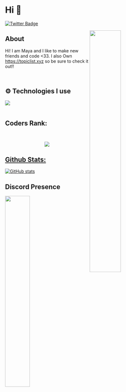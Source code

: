 # Hi 👋


[![Twitter Badge](https://img.shields.io/badge/-Twitter-1da1f2?style=flat-square&labelColor=1da1f2&logo=twitter&logoColor=white&link=https://twitter.com/ranveersoni21)](https://twitter.com/ranveersoni21)

<img width="45%" align="right" src="https://github-readme-streak-stats.herokuapp.com/?user=tunardev&theme=black-ice&hide_border=true&stroke=0000&background=0D1117">

<div align="left" width="100%">
   
## About
Hi! I am Maya and I like to make new friends and code <33. I also Own https://topiclist.xyz so be sure to check it out!!
 
<br />
   
## ⚙️ Technologies I use
   
<img src="https://skillicons.dev/icons?i=java,css,html,docker,discord,net,cassandra,rust,tailwind,github,git,lua,cloudflare,astro,pug,go,nodejs,nextjs,mongodb,react,redis,tailwind,ts,twitter,vscode,visualstudio,vim,express,vue,linux,markdown,materialui,mysql,netlify,nginx,nuxtjs,c,cpp,aws,raspberrypi,googlecloud,replit,vercel,remix&theme=dark" />
</div>

<br />

## Coders Rank:
  <br />
    <div>
        <p align="center">
            <a href="https://profile.codersrank.io/user/miya25">
  <img
  src="https://cr-ss-service.azurewebsites.net/api/ScreenShot?widget=summary&username=miya25&badges=3&show-avatar=false&style=--header-bg-color:%23000;--border-radius:10px"
/>
        </p>
    </div>

## Github Stats:
[![GitHub stats](https://github-readme-stats.vercel.app/api?username=Miya25&theme=tokyonight&show_icons=true&include_all_commits=true&count_private=true)](https://github.com/Miya25)

## Discord Presence
<img width="40%" align="bottom-left" src="https://luppufy.onrender.com/member/787241442770419722?border=ffc0cb&theme=e75480">


